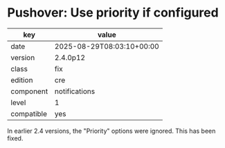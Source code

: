 [//]: # (werk v2)
# Pushover: Use priority if configured

key        | value
---------- | ---
date       | 2025-08-29T08:03:10+00:00
version    | 2.4.0p12
class      | fix
edition    | cre
component  | notifications
level      | 1
compatible | yes

In earlier 2.4 versions, the "Priority" options were ignored.
This has been fixed.
